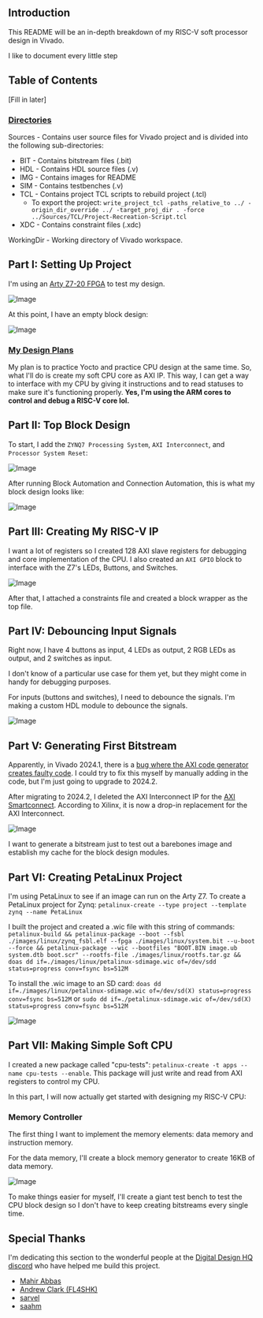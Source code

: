 ## Introduction

This README will be an in-depth breakdown of my RISC-V soft processor design in Vivado.<br>

I like to document every little step 

## Table of Contents

[Fill in later]

### <ins>Directories</ins>

Sources - Contains user source files for Vivado project and is divided into the following sub-directories:

- BIT - Contains bitstream files (.bit)
- HDL - Contains HDL source files (.v)
- IMG - Contains images for README
- SIM - Contains testbenches (.v)
- TCL - Contains project TCL scripts to rebuild project (.tcl)
    - To export the project: `write_project_tcl -paths_relative_to ../ -origin_dir_override ../ -target_proj_dir . -force ../Sources/TCL/Project-Recreation-Script.tcl`
- XDC - Contains constraint files (.xdc)

WorkingDir - Working directory of Vivado workspace.

## Part I: Setting Up Project

I'm using an [Arty Z7-20 FPGA](https://digilent.com/reference/programmable-logic/arty-z7/start) to test my design.

![Image](./Sources/IMG/PartI-Configuring_Project-Board_Selection.png)

At this point, I have an empty block design:

![Image](./Sources/IMG/PartI-Empty_Block_Design.png)

### <ins>My Design Plans</ins>

My plan is to practice Yocto and practice CPU design at the same time. So, what I'll do is create my soft CPU core as AXI IP. This way, I can get a way to interface with my CPU by giving it instructions and to read statuses to make sure it's functioning properly. **Yes, I'm using the ARM cores to control and debug a RISC-V core lol.**

## Part II: Top Block Design

To start, I add the `ZYNQ7 Processing System`, `AXI Interconnect`, and `Processor System Reset`:

![Image](./Sources/IMG/PartII-Adding_Zynq7.png)

After running Block Automation and Connection Automation, this is what my block design looks like:

![Image](./Sources/IMG/PartII-Connections.png)

## Part III: Creating My RISC-V IP

I want a lot of registers so I created 128 AXI slave registers for debugging and core implementation of the CPU. I also created an `AXI GPIO` block to interface with the Z7's LEDs, Buttons, and Switches.

![Image](./Sources/IMG/PartIII-Finishing-Touches.png)

After that, I attached a constraints file and created a block wrapper as the top file.

## Part IV: Debouncing Input Signals

Right now, I have 4 buttons as input, 4 LEDs as output, 2 RGB LEDs as output, and 2 switches as input.<br>

I don't know of a particular use case for them yet, but they might come in handy for debugging purposes.

For inputs (buttons and switches), I need to debounce the signals. I'm making a custom HDL module to debounce the signals.

![Image](./Sources/IMG/PartIV-Debounce-Testbench.png)

## Part V: Generating First Bitstream

Apparently, in Vivado 2024.1, there is a [bug where the AXI code generator creates faulty code](https://adaptivesupport.amd.com/s/article/000037171?language=en_US). I could try to fix this myself by manually adding in the code, but I'm just going to upgrade to 2024.2.

After migrating to 2024.2, I deleted the AXI Interconnect IP for the [AXI Smartconnect](https://www.xilinx.com/products/intellectual-property/smartconnect.html). According to Xilinx, it is now a drop-in replacement for the AXI Interconnect.

![Image](./Sources/IMG/PartV-Smartconnect.png)

I want to generate a bitstream just to test out a barebones image and establish my cache for the block design modules.

## Part VI: Creating PetaLinux Project

I'm using PetaLinux to see if an image can run on the Arty Z7. To create a PetaLinux project for Zynq:
`petalinux-create --type project --template zynq --name PetaLinux`

I built the project and created a .wic file with this string of commands: `petalinux-build && petalinux-package --boot --fsbl ./images/linux/zynq_fsbl.elf --fpga ./images/linux/system.bit --u-boot --force && petalinux-package --wic --bootfiles "BOOT.BIN image.ub system.dtb boot.scr" --rootfs-file ./images/linux/rootfs.tar.gz && doas dd if=./images/linux/petalinux-sdimage.wic of=/dev/sdd status=progress conv=fsync bs=512M`

To install the .wic image to an SD card: `doas dd if=./images/linux/petalinux-sdimage.wic of=/dev/sd(X) status=progress conv=fsync bs=512M` or `sudo dd if=./petalinux-sdimage.wic of=/dev/sd(X) status=progress conv=fsync bs=512M`

![Image](./Sources/IMG/PartVI-Booting-Arty.png)

## Part VII: Making Simple Soft CPU

I created a new package called "cpu-tests": `petalinux-create -t apps --name cpu-tests --enable`. This package will just write and read from AXI registers to control my CPU.

In this part, I will now actually get started with designing my RISC-V CPU:

### Memory Controller

The first thing I want to implement the memory elements: data memory and instruction memory.

For the data memory, I'll create a block memory generator to create 16KB of data memory.

![Image](./Sources/IMG/PartVII-Data-BRAM.png)

To make things easier for myself, I'll create a giant test bench to test the CPU block design so I don't have to keep creating bitstreams every single time.






## Special Thanks

I'm dedicating this section to the wonderful people at the [Digital Design HQ discord](https://discord.gg/4YWKUryprY) who have helped me build this project.
- [Mahir Abbas](https://github.com/MahirAbbas)
- [Andrew Clark (FL4SHK)](https://github.com/fl4shk)
- [sarvel](https://sarvel.xyz/)
- [saahm](https://github.com/saahm)
